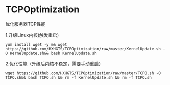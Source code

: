 # TCPOptimization
优化服务器TCP性能

1.升级Linux内核(触发重启)
```
yum install wget -y && wget https://github.com/HXHGTS/TCPOptimization/raw/master/KernelUpdate.sh -O KernelUpdate.sh&& bash KernelUpdate.sh
```
2.优化性能（升级后内核不稳定，需要手动重启）
```
wget https://github.com/HXHGTS/TCPOptimization/raw/master/TCPO.sh -O TCPO.sh&& bash TCPO.sh && rm -f KernelUpdate.sh && rm -f TCPO.sh
```
